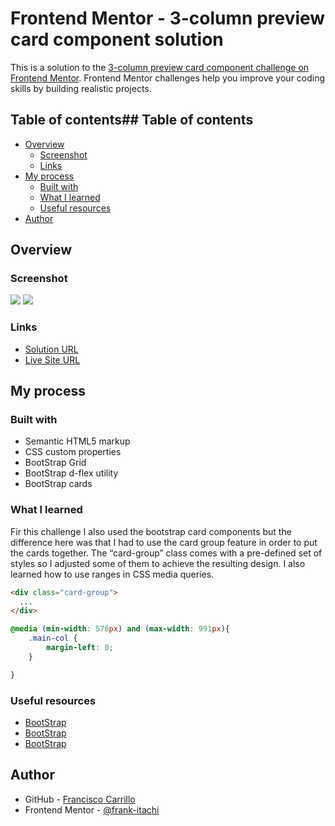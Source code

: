 # Frontend Mentor - 3-column preview card component solution

This is a solution to the [3-column preview card component challenge on Frontend Mentor](https://www.frontendmentor.io/challenges/3column-preview-card-component-pH92eAR2-). Frontend Mentor challenges help you improve your coding skills by building realistic projects. 

## Table of contents## Table of contents

- [Overview](#overview)
  - [Screenshot](#screenshot)
  - [Links](#Links)
- [My process](#my-process)
  - [Built with](#built-with)
  - [What I learned](#what-i-learned)
  - [Useful resources](#useful-resources)
- [Author](#author)

## Overview

### Screenshot

![](./images/screenshot1.JPG)
![](./images/screenshot2.JPG)


### Links

- [Solution URL](https://github.com/frank-itachi/Web-Development/tree/master/3-column-preview-card-component)
- [Live Site URL](https://frank-itachi.github.io/Web-Development/3-column-preview-card-component/)

## My process

### Built with

- Semantic HTML5 markup
- CSS custom properties
- BootStrap Grid
- BootStrap d-flex utility
- BootStrap cards

### What I learned

Fir this challenge I also used the bootstrap card components but the difference here was that I had to use the card group feature in order to put the cards  together. The “card-group” class comes with a pre-defined set of styles so I adjusted some of them to achieve the  resulting design.
I also learned how to use ranges in CSS media queries. 

```html
<div class="card-group">
  ...
</div>
```

```css
@media (min-width: 576px) and (max-width: 991px){
    .main-col {
        margin-left: 0;
    }

}
```


### Useful resources

- [BootStrap](https://getbootstrap.com/docs/5.3/components/card/) 
- [BootStrap](https://getbootstrap.com/docs/5.0/layout/grid/)
- [BootStrap](https://getbootstrap.com/docs/5.0/utilities/flex/)

## Author

- GitHub - [Francisco Carrillo](https://github.com/frank-itachi)
- Frontend Mentor - [@frank-itachi](https://www.frontendmentor.io/profile/frank-itachi)